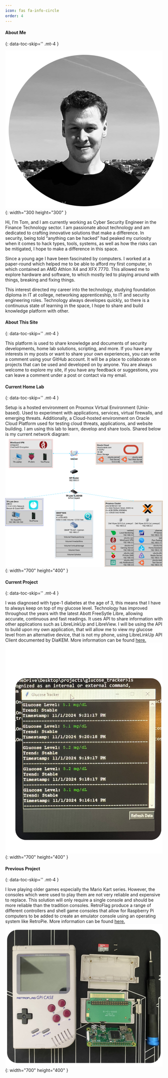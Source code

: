 ```yaml
---
icon: fas fa-info-circle
order: 4
---
```


####  About Me
{: data-toc-skip='' .mt-4 }

![Desktop View](/assets/images/pages/about/about_me.png){: width="300 height="300" }

Hi, I’m Tom, and I am currently working as Cyber Security Engineer in the Finance Technology sector. I am passionate about technology and am dedicated to crafting innovative solutions that make a difference. In security, being told “anything can be hacked” had peaked my curiosity when it comes to hack types, tools, systems, as well as how the risks can be mitigated, I hope to make a difference in this space.

Since a young age I have been fascinated by computers. I worked at a paper-round which helped me to be able to afford my first computer, in which contained an AMD Athlon X4 and XFX 7770. This allowed me to explore hardware and software, to which mostly led to playing around with things, breaking and fixing things.

This interest directed my career into the technology, studying foundation diploma in IT at college, networking apprenticeship, to IT and security engineering roles. Technology always developes quickly, so there is a continuous state of learning in the space, I hope to share and build knowledge platform with other.

####  About This Site 
{: data-toc-skip='' .mt-4 }

This platform is used to share knowledge and documents of security developments, home lab solutions, scripting, and more. If you have any interests in my posts or want to share your own experiences, you can write a comment using your GitHub account. It will be a place to collaborate on projects that can be used and developed on by anyone. You are always welcome to explore my site, if you have any feedback or suggestions, you can leave a comment under a post or contact via my email. 

####  Current Home Lab
{: data-toc-skip='' .mt-4 }

Setup is a hosted environment on Proxmox Virtual Environment (Unix-based). Used to experiment with applications, services, virtual firewalls, and emerging threats. Additionally, a Cloud-hosted environment on Oracle Cloud Platform used for testing cloud threats, applications, and website building. I am using this lab to learn, develop and share tools. Shared below is my current network diagram:
![Desktop View](/assets/images/pages/about/current_home_lab.png){: width="700" height="400" } 

####  Current Project
{: data-toc-skip='' .mt-4 }

I was diagnosed with type-1 diabetes at the age of 3, this means that I have to always keep on top of my glucose level. Technology has improved throughout the years with the latest Abott FreeSytle Libre, allowing accurate, continuous and fast readings. It uses API to share information with other applications such as LibreLinkUp and LibreView. I will be using the API to build upon my own application, that will allow me to view my glucose level from an alternative device, that is not my phone, using LibreLinkUp API Client documented by DiaKEM. More information can be found [here.](https://tanderson.net/posts/LibreLink-Tracker-Project/)
![Desktop View](/assets/images/pages/about/current_project.png){: width="700" height="400" } 

####  Previous Project
{: data-toc-skip='' .mt-4 }

I love playing older games especially the Mario Kart series. However, the consoles which were used to play them are not very reliable and expensive to replace. This solution will only require a single console and should be more reliable than the tradition consoles. RetroFlag produce a range of different controllers and shell game consoles that allow for Raspberry Pi computers to be added to create an emulator console using an operating system like RetroPie. More information can be found [here.](https://tanderson.net/posts/Retro-Pi-Project/)
![Desktop View](/assets/images/pages/about/previous_project.png){: width="700" height="400" } 
